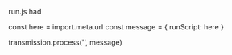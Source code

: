 run.js had

const here = import.meta.url
const message = { runScript: here }

transmission.process('', message)
